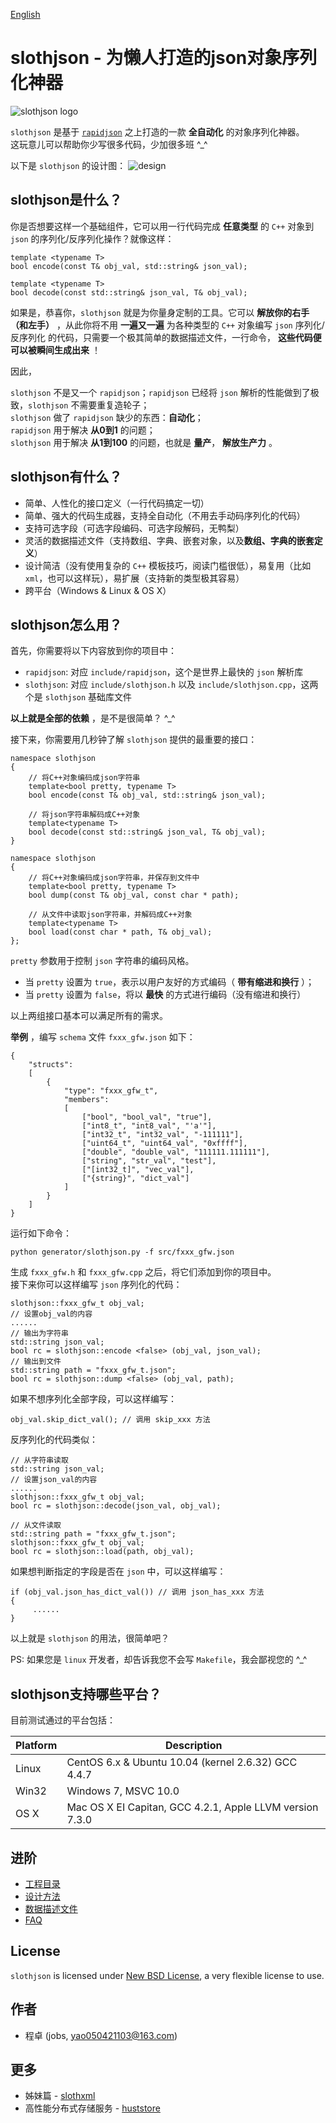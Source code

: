 [English](README.md)

# slothjson - 为懒人打造的json对象序列化神器 #
![slothjson logo](res/logo.png)

`slothjson` 是基于 [`rapidjson`](https://github.com/miloyip/rapidjson) 之上打造的一款 **全自动化** 的对象序列化神器。  
这玩意儿可以帮助你少写很多代码，少加很多班 ^_^

以下是 `slothjson` 的设计图：
![design](res/design.png)

## slothjson是什么？ ##

你是否想要这样一个基础组件，它可以用一行代码完成 **任意类型** 的 `C++` 对象到 `json` 的序列化/反序列化操作？就像这样：

    template <typename T>
    bool encode(const T& obj_val, std::string& json_val);
    
    template <typename T>
    bool decode(const std::string& json_val, T& obj_val);

如果是，恭喜你，`slothjson` 就是为你量身定制的工具。它可以 **解放你的右手（和左手）** ，从此你将不用 **一遍又一遍** 为各种类型的 `C++` 对象编写 `json` 序列化/反序列化 的代码，只需要一个极其简单的数据描述文件，一行命令， **这些代码便可以被瞬间生成出来** ！

因此，
> 
`slothjson` 不是又一个 `rapidjson`；`rapidjson` 已经将 `json` 解析的性能做到了极致，`slothjson` 不需要重复造轮子；  
`slothjson` 做了 `rapidjson` 缺少的东西：**自动化**；  
`rapidjson` 用于解决 **从0到1** 的问题；  
`slothjson` 用于解决 **从1到100** 的问题，也就是 **量产**， **解放生产力** 。


## slothjson有什么？ ##
* 简单、人性化的接口定义（一行代码搞定一切）
* 简单、强大的代码生成器，支持全自动化（不用去手动码序列化的代码）
* 支持可选字段（可选字段编码、可选字段解码，无鸭梨）
* 灵活的数据描述文件（支持数组、字典、嵌套对象，以及**数组、字典的嵌套定义**）
* 设计简洁（没有使用复杂的 `C++` 模板技巧，阅读门槛很低），易复用（比如 `xml`，也可以这样玩），易扩展（支持新的类型极其容易）
* 跨平台（Windows & Linux & OS X）

## slothjson怎么用？ ##

首先，你需要将以下内容放到你的项目中：

* `rapidjson`: 对应 `include/rapidjson`，这个是世界上最快的 `json` 解析库
* `slothjson`: 对应 `include/slothjson.h` 以及 `include/slothjson.cpp`，这两个是 `slothjson` 基础库文件

**以上就是全部的依赖** ，是不是很简单？ ^_^

接下来，你需要用几秒钟了解 `slothjson` 提供的最重要的接口：

	namespace slothjson
	{
        // 将C++对象编码成json字符串
	    template<bool pretty, typename T>
	    bool encode(const T& obj_val, std::string& json_val);

        // 将json字符串解码成C++对象
	    template<typename T>
	    bool decode(const std::string& json_val, T& obj_val);
	}
	
	namespace slothjson
	{
        // 将C++对象编码成json字符串，并保存到文件中
	    template<bool pretty, typename T>
	    bool dump(const T& obj_val, const char * path);

	    // 从文件中读取json字符串，并解码成C++对象
	    template<typename T>
	    bool load(const char * path, T& obj_val);
	};

`pretty` 参数用于控制 `json` 字符串的编码风格。
  
* 当 `pretty` 设置为 `true`，表示以用户友好的方式编码（ **带有缩进和换行** ）；  
* 当 `pretty` 设置为 `false`，将以 **最快** 的方式进行编码（没有缩进和换行）

以上两组接口基本可以满足所有的需求。

**举例** ，编写 `schema` 文件 `fxxx_gfw.json` 如下：

	{
	    "structs": 
	    [
	        {
	            "type": "fxxx_gfw_t",
	            "members": 
	            [
                    ["bool", "bool_val", "true"],
                    ["int8_t", "int8_val", "'a'"],
	                ["int32_t", "int32_val", "-111111"],
	                ["uint64_t", "uint64_val", "0xffff"],
	                ["double", "double_val", "111111.111111"],
	                ["string", "str_val", "test"],
	                ["[int32_t]", "vec_val"],
	                ["{string}", "dict_val"]
	            ]
	        }
	    ]
	}

运行如下命令：

    python generator/slothjson.py -f src/fxxx_gfw.json

生成 `fxxx_gfw.h` 和 `fxxx_gfw.cpp` 之后，将它们添加到你的项目中。  
接下来你可以这样编写 `json` 序列化的代码：

    slothjson::fxxx_gfw_t obj_val;
    // 设置obj_val的内容
    ......
    // 输出为字符串
	std::string json_val;
	bool rc = slothjson::encode <false> (obj_val, json_val);
    // 输出到文件
    std::string path = "fxxx_gfw_t.json";
    bool rc = slothjson::dump <false> (obj_val, path);

如果不想序列化全部字段，可以这样编写：

    obj_val.skip_dict_val(); // 调用 skip_xxx 方法
反序列化的代码类似：

    // 从字符串读取
	std::string json_val;
    // 设置json_val的内容
    ......
    slothjson::fxxx_gfw_t obj_val;
	bool rc = slothjson::decode(json_val, obj_val);

    // 从文件读取
	std::string path = "fxxx_gfw_t.json";
    slothjson::fxxx_gfw_t obj_val;
	bool rc = slothjson::load(path, obj_val);

如果想判断指定的字段是否在 `json` 中，可以这样编写：

    if (obj_val.json_has_dict_val()) // 调用 json_has_xxx 方法
    {
         ......
    }

以上就是 `slothjson` 的用法，很简单吧？  

PS: 如果您是 `linux` 开发者，却告诉我您不会写 `Makefile`，我会鄙视您的 ^_^

## slothjson支持哪些平台？ ##

目前测试通过的平台包括：

Platform | Description
---------|----------------------------------------------------------
Linux    | CentOS 6.x & Ubuntu 10.04 (kernel 2.6.32) GCC 4.4.7
Win32    | Windows 7, MSVC 10.0
OS X     | Mac OS X EI Capitan, GCC 4.2.1, Apple LLVM version 7.3.0

## 进阶 ##
* [工程目录](doc/zh/index.md)
* [设计方法](doc/zh/design.md)
* [数据描述文件](doc/zh/schema.md)
* [FAQ](doc/zh/FAQ.md)

## License ##

`slothjson` is licensed under [New BSD License](https://opensource.org/licenses/BSD-3-Clause), a very flexible license to use.

## 作者 ##

* 程卓 (jobs, yao050421103@163.com)  

## 更多 ##

- 姊妹篇 - [slothxml](https://github.com/jobs-github/slothxml)
- 高性能分布式存储服务 - [huststore](https://github.com/Qihoo360/huststore)